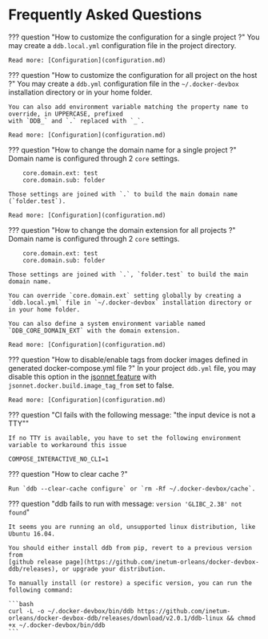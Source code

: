 Frequently Asked Questions
===

??? question "How to customize the configuration for a single project ?"
    You may create a `ddb.local.yml` configuration file in the project directory.
    
    Read more: [Configuration](configuration.md)
    
??? question "How to customize the configuration for all project on the host ?"
    You may create a `ddb.yml` configuration file in the `~/.docker-devbox` installation directory or in your home folder.
    
    You can also add environment variable matching the property name to override, in UPPERCASE, prefixed 
    with `DDB_` and `.` replaced with `_`.
    
    Read more: [Configuration](configuration.md)

??? question "How to change the domain name for a single project ?"
    Domain name is configured through 2 `core` settings.
    
        core.domain.ext: test
        core.domain.sub: folder
    
    Those settings are joined with `.` to build the main domain name (`folder.test`).
    
    Read more: [Configuration](configuration.md)
    
??? question "How to change the domain extension for all projects ?"
    Domain name is configured through 2 `core` settings.
    
        core.domain.ext: test
        core.domain.sub: folder
    
    Those settings are joined with `.`, `folder.test` to build the main domain name.
    
    You can override `core.domain.ext` setting globally by creating a `ddb.local.yml` file in `~/.docker-devbox` installation directory or in your home folder.
    
    You can also define a system environment variable named `DDB_CORE_DOMAIN_EXT` with the domain extension.
    
    Read more: [Configuration](configuration.md)
    
??? question "How to disable/enable tags from docker images defined in generated docker-compose.yml file ?"
    In your project `ddb.yml` file, you may disable this option in the [jsonnet feature](./features/jsonnet.md) 
    with `jsonnet.docker.build.image_tag_from` set to false.
    
    Read more: [Configuration](configuration.md)
    
??? question "CI fails with the following message: "the input device is not a TTY""

    If no TTY is available, you have to set the following environment variable to workaround this issue

    COMPOSE_INTERACTIVE_NO_CLI=1

??? question "How to clear cache ?"

    Run `ddb --clear-cache configure` or `rm -Rf ~/.docker-devbox/cache`.

??? question "ddb fails to run with message: `version 'GLIBC_2.38' not found`"

    It seems you are running an old, unsupported linux distribution, like Ubuntu 16.04.

    You should either install ddb from pip, revert to a previous version from 
    [github release page](https://github.com/inetum-orleans/docker-devbox-ddb/releases), or upgrade your distribution.

    To manually install (or restore) a specific version, you can run the following command:

    ```bash
    curl -L -o ~/.docker-devbox/bin/ddb https://github.com/inetum-orleans/docker-devbox-ddb/releases/download/v2.0.1/ddb-linux && chmod +x ~/.docker-devbox/bin/ddb
    ```